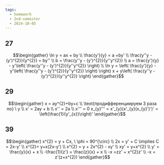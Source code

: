 ```yaml
---
tags:
  - homework
  - 2nd-semester
  - 2024-10-05
---
```


## 27

$$\begin{gather}
\ln y = ax + by \\
\frac{y'}{y} = a +by' \\
\frac{y''y - (y')^{2}}{y^{2}} = by'' \\
b = \frac{y''y - (y')^{2}}{y''y^{2}} \\
a = \frac{y'}{y} - y'\left( \frac{y''y - (y')^{2}}{y''y^{2}} \right) \\
\ln y = \left( \frac{y'}{y} - y'\left( \frac{y''y - (y')^{2}}{y''y^{2}} \right) \right) x + y\left( \frac{y''y - (y')^{2}}{y''y^{2}} \right) 
\end{gather}$$

## 29

$$\begin{gather}
x = ay^{2}+by+c \\ 
\text{продифференциируем 3 раза по} \ y \\
x' = 2ay + b \\
x'' = 2a \\
x''' = 0
x_{y}''' = x'_{y}(x'_{y}(x_{y}')')' = \left(\frac{1}{y'_{x}}\right)'
\end{gather}$$

## 39

$$\begin{gather}
x^{2} = y + Cx, \ \phi = 90^{\circ} \\
2x = y' + C \implies C = 2x-y' \\
x^{2}= y+x(2x-y') \\
x^{2} = y + 2x^{2} - xy' \\
xy' = y+x^{2} \\
y' = \frac{y}{x} + x \\
-\frac{1}{z'} = \frac{z}{x} + x \\
-x =zz' + x^{2}z' \\
-x = z'(z+x^{2})
\end{gather}$$ 

